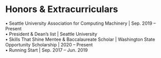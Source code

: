 # Honors & Extracurriculars

• Seattle University Association for Computing Machinery | Sep. 2019 – Present\
• President & Dean’s list | Seattle University\
• Skills That Shine Mentee & Baccalaureate Scholar | Washington State Opportunity Scholarship | 2020 – Present\
• Running Start | Sep. 2017 – Jun. 2019
